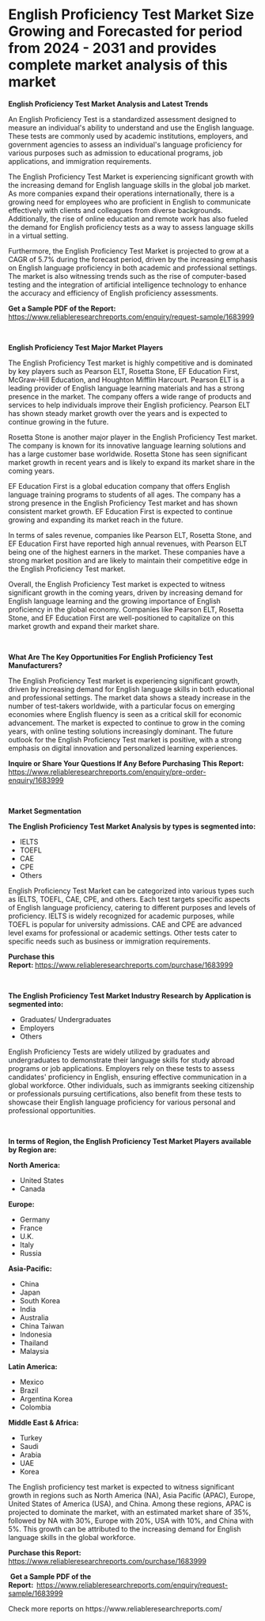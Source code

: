 <p><h1>English Proficiency Test Market Size Growing and Forecasted for period from 2024 - 2031 and provides complete market analysis of this market</h1></p><p><strong>English Proficiency Test Market Analysis and Latest Trends</strong></p>
<p><p>An English Proficiency Test is a standardized assessment designed to measure an individual's ability to understand and use the English language. These tests are commonly used by academic institutions, employers, and government agencies to assess an individual's language proficiency for various purposes such as admission to educational programs, job applications, and immigration requirements.</p><p>The English Proficiency Test Market is experiencing significant growth with the increasing demand for English language skills in the global job market. As more companies expand their operations internationally, there is a growing need for employees who are proficient in English to communicate effectively with clients and colleagues from diverse backgrounds. Additionally, the rise of online education and remote work has also fueled the demand for English proficiency tests as a way to assess language skills in a virtual setting.</p><p>Furthermore, the English Proficiency Test Market is projected to grow at a CAGR of 5.7% during the forecast period, driven by the increasing emphasis on English language proficiency in both academic and professional settings. The market is also witnessing trends such as the rise of computer-based testing and the integration of artificial intelligence technology to enhance the accuracy and efficiency of English proficiency assessments.</p></p>
<p><strong>Get a Sample PDF of the Report:&nbsp;</strong> <a href="https://www.reliableresearchreports.com/enquiry/request-sample/1683999">https://www.reliableresearchreports.com/enquiry/request-sample/1683999</a></p>
<p>&nbsp;</p>
<p><strong>English Proficiency Test Major Market Players</strong></p>
<p><p>The English Proficiency Test market is highly competitive and is dominated by key players such as Pearson ELT, Rosetta Stone, EF Education First, McGraw-Hill Education, and Houghton Mifflin Harcourt. Pearson ELT is a leading provider of English language learning materials and has a strong presence in the market. The company offers a wide range of products and services to help individuals improve their English proficiency. Pearson ELT has shown steady market growth over the years and is expected to continue growing in the future.</p><p>Rosetta Stone is another major player in the English Proficiency Test market. The company is known for its innovative language learning solutions and has a large customer base worldwide. Rosetta Stone has seen significant market growth in recent years and is likely to expand its market share in the coming years.</p><p>EF Education First is a global education company that offers English language training programs to students of all ages. The company has a strong presence in the English Proficiency Test market and has shown consistent market growth. EF Education First is expected to continue growing and expanding its market reach in the future.</p><p>In terms of sales revenue, companies like Pearson ELT, Rosetta Stone, and EF Education First have reported high annual revenues, with Pearson ELT being one of the highest earners in the market. These companies have a strong market position and are likely to maintain their competitive edge in the English Proficiency Test market.</p><p>Overall, the English Proficiency Test market is expected to witness significant growth in the coming years, driven by increasing demand for English language learning and the growing importance of English proficiency in the global economy. Companies like Pearson ELT, Rosetta Stone, and EF Education First are well-positioned to capitalize on this market growth and expand their market share.</p></p>
<p>&nbsp;</p>
<p><strong>What Are The Key Opportunities For English Proficiency Test Manufacturers?</strong></p>
<p><p>The English Proficiency Test market is experiencing significant growth, driven by increasing demand for English language skills in both educational and professional settings. The market data shows a steady increase in the number of test-takers worldwide, with a particular focus on emerging economies where English fluency is seen as a critical skill for economic advancement. The market is expected to continue to grow in the coming years, with online testing solutions increasingly dominant. The future outlook for the English Proficiency Test market is positive, with a strong emphasis on digital innovation and personalized learning experiences.</p></p>
<p><strong>Inquire or Share Your Questions If Any Before Purchasing This Report:</strong> <a href="https://www.reliableresearchreports.com/enquiry/pre-order-enquiry/1683999">https://www.reliableresearchreports.com/enquiry/pre-order-enquiry/1683999</a></p>
<p>&nbsp;</p>
<p><strong>Market Segmentation</strong></p>
<p><strong>The English Proficiency Test Market Analysis by types is segmented into:</strong></p>
<p><ul><li>IELTS</li><li>TOEFL</li><li>CAE</li><li>CPE</li><li>Others</li></ul></p>
<p><p>English Proficiency Test Market can be categorized into various types such as IELTS, TOEFL, CAE, CPE, and others. Each test targets specific aspects of English language proficiency, catering to different purposes and levels of proficiency. IELTS is widely recognized for academic purposes, while TOEFL is popular for university admissions. CAE and CPE are advanced level exams for professional or academic settings. Other tests cater to specific needs such as business or immigration requirements.</p></p>
<p><strong>Purchase this Report:&nbsp;</strong><a href="https://www.reliableresearchreports.com/purchase/1683999">https://www.reliableresearchreports.com/purchase/1683999</a></p>
<p>&nbsp;</p>
<p><strong>The English Proficiency Test Market Industry Research by Application is segmented into:</strong></p>
<p><ul><li>Graduates/ Undergraduates</li><li>Employers</li><li>Others</li></ul></p>
<p><p>English Proficiency Tests are widely utilized by graduates and undergraduates to demonstrate their language skills for study abroad programs or job applications. Employers rely on these tests to assess candidates' proficiency in English, ensuring effective communication in a global workforce. Other individuals, such as immigrants seeking citizenship or professionals pursuing certifications, also benefit from these tests to showcase their English language proficiency for various personal and professional opportunities.</p></p>
<p>&nbsp;</p>
<p><strong>In terms of Region, the English Proficiency Test Market Players available by Region are:</strong></p>
<p>
    <p> <strong> North America: </strong>
        <ul>
            <li>United States</li>
            <li>Canada</li>
        </ul>
        </p> 
    <p> <strong> Europe: </strong>
        <ul>
            <li>Germany</li>
            <li>France</li>
            <li>U.K.</li>
            <li>Italy</li>
            <li>Russia</li>
        </ul>
        </p> 
    <p> <strong> Asia-Pacific: </strong>
        <ul>
            <li>China</li>
            <li>Japan</li>
            <li>South Korea</li>
            <li>India</li>
            <li>Australia</li>
            <li>China Taiwan</li>
            <li>Indonesia</li>
            <li>Thailand</li>
            <li>Malaysia</li>
        </ul>
        </p> 
    <p> <strong> Latin America: </strong>
        <ul>
            <li>Mexico</li>
            <li>Brazil</li>
            <li>Argentina Korea</li>
            <li>Colombia</li>
        </ul>
        </p> 
    <p> <strong> Middle East & Africa: </strong>
        <ul>
            <li>Turkey</li>
            <li>Saudi</li>
            <li>Arabia</li>
            <li>UAE</li>
            <li>Korea</li>
        </ul>
    </p>
    </p>
<p><p>The English proficiency test market is expected to witness significant growth in regions such as North America (NA), Asia Pacific (APAC), Europe, United States of America (USA), and China. Among these regions, APAC is projected to dominate the market, with an estimated market share of 35%, followed by NA with 30%, Europe with 20%, USA with 10%, and China with 5%. This growth can be attributed to the increasing demand for English language skills in the global workforce.</p></p>
<p><strong>Purchase this Report: </strong><a href="https://www.reliableresearchreports.com/purchase/1683999">https://www.reliableresearchreports.com/purchase/1683999</a></p>
<p>&nbsp;<strong>Get a Sample PDF of the Report:&nbsp;&nbsp;</strong><a href="https://www.reliableresearchreports.com/enquiry/request-sample/1683999">https://www.reliableresearchreports.com/enquiry/request-sample/1683999</a></p>
<p><strong></strong></p>
<p>Check more reports on https://www.reliableresearchreports.com/</p>